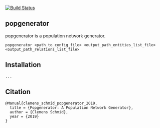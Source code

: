 [![Build Status](https://travis-ci.com/nevrome/popgenerator.svg?token=vxsQ9RjxoGASGtX4Q8jc&branch=master)](https://travis-ci.com/nevrome/popgenerator)

## popgenerator

popgenerator is a population network generator.

```
popgenerator <path_to_config_file> <output_path_entities_list_file> <output_path_relations_list_file>
```

## Installation

```
...
```

## Citation

```
@Manual{clemens_schmid_popgenerator_2019,
  title = {Popgenerator: A Population Network Generator},
  author = {Clemens Schmid},
  year = {2019}
}
```
